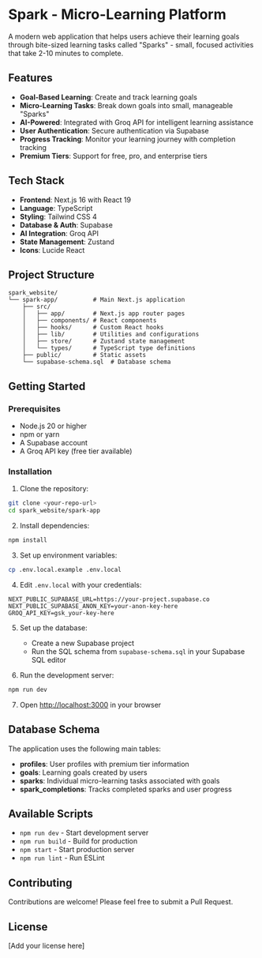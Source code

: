 # Spark - Micro-Learning Platform

A modern web application that helps users achieve their learning goals through bite-sized learning tasks called "Sparks" - small, focused activities that take 2-10 minutes to complete.

## Features

- **Goal-Based Learning**: Create and track learning goals
- **Micro-Learning Tasks**: Break down goals into small, manageable "Sparks"
- **AI-Powered**: Integrated with Groq API for intelligent learning assistance
- **User Authentication**: Secure authentication via Supabase
- **Progress Tracking**: Monitor your learning journey with completion tracking
- **Premium Tiers**: Support for free, pro, and enterprise tiers

## Tech Stack

- **Frontend**: Next.js 16 with React 19
- **Language**: TypeScript
- **Styling**: Tailwind CSS 4
- **Database & Auth**: Supabase
- **AI Integration**: Groq API
- **State Management**: Zustand
- **Icons**: Lucide React

## Project Structure

```
spark_website/
└── spark-app/          # Main Next.js application
    ├── src/
    │   ├── app/        # Next.js app router pages
    │   ├── components/ # React components
    │   ├── hooks/      # Custom React hooks
    │   ├── lib/        # Utilities and configurations
    │   ├── store/      # Zustand state management
    │   └── types/      # TypeScript type definitions
    ├── public/         # Static assets
    └── supabase-schema.sql  # Database schema
```

## Getting Started

### Prerequisites

- Node.js 20 or higher
- npm or yarn
- A Supabase account
- A Groq API key (free tier available)

### Installation

1. Clone the repository:
```bash
git clone <your-repo-url>
cd spark_website/spark-app
```

2. Install dependencies:
```bash
npm install
```

3. Set up environment variables:
```bash
cp .env.local.example .env.local
```

4. Edit `.env.local` with your credentials:
```
NEXT_PUBLIC_SUPABASE_URL=https://your-project.supabase.co
NEXT_PUBLIC_SUPABASE_ANON_KEY=your-anon-key-here
GROQ_API_KEY=gsk_your-key-here
```

5. Set up the database:
   - Create a new Supabase project
   - Run the SQL schema from `supabase-schema.sql` in your Supabase SQL editor

6. Run the development server:
```bash
npm run dev
```

7. Open [http://localhost:3000](http://localhost:3000) in your browser

## Database Schema

The application uses the following main tables:

- **profiles**: User profiles with premium tier information
- **goals**: Learning goals created by users
- **sparks**: Individual micro-learning tasks associated with goals
- **spark_completions**: Tracks completed sparks and user progress

## Available Scripts

- `npm run dev` - Start development server
- `npm run build` - Build for production
- `npm start` - Start production server
- `npm run lint` - Run ESLint

## Contributing

Contributions are welcome! Please feel free to submit a Pull Request.

## License

[Add your license here]
